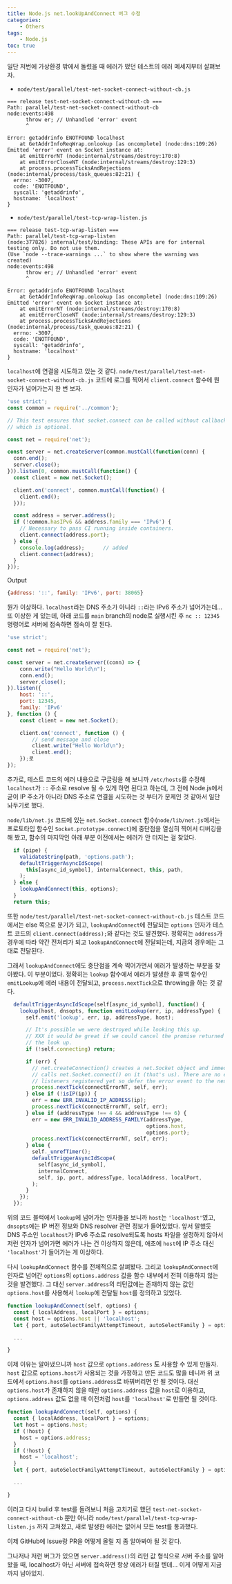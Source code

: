 ```yaml
---
title: Node.js net.lookUpAndConnect 버그 수정
categories:
    - Others
tags:
    - Node.js
toc: true
---
```


일단 저번에 가상환경 밖에서 돌렸을 때 에러가 떴던 테스트의 에러 메세지부터 살펴보자.

* `node/test/parallel/test-net-socket-connect-without-cb.js`
  
```
=== release test-net-socket-connect-without-cb ===                            
Path: parallel/test-net-socket-connect-without-cb
node:events:498
      throw er; // Unhandled 'error' event
      ^

Error: getaddrinfo ENOTFOUND localhost
    at GetAddrInfoReqWrap.onlookup [as oncomplete] (node:dns:109:26)
Emitted 'error' event on Socket instance at:
    at emitErrorNT (node:internal/streams/destroy:170:8)
    at emitErrorCloseNT (node:internal/streams/destroy:129:3)
    at process.processTicksAndRejections (node:internal/process/task_queues:82:21) {
  errno: -3007,
  code: 'ENOTFOUND',
  syscall: 'getaddrinfo',
  hostname: 'localhost'
}
```

* `node/test/parallel/test-tcp-wrap-listen.js`
  
```
=== release test-tcp-wrap-listen ===                                          
Path: parallel/test-tcp-wrap-listen
(node:377826) internal/test/binding: These APIs are for internal testing only. Do not use them.
(Use `node --trace-warnings ...` to show where the warning was created)
node:events:498
      throw er; // Unhandled 'error' event
      ^

Error: getaddrinfo ENOTFOUND localhost
    at GetAddrInfoReqWrap.onlookup [as oncomplete] (node:dns:109:26)
Emitted 'error' event on Socket instance at:
    at emitErrorNT (node:internal/streams/destroy:170:8)
    at emitErrorCloseNT (node:internal/streams/destroy:129:3)
    at process.processTicksAndRejections (node:internal/process/task_queues:82:21) {
  errno: -3007,
  code: 'ENOTFOUND',
  syscall: 'getaddrinfo',
  hostname: 'localhost'
}
```

`localhost`에 연결을 시도하고 있는 것 같다. `node/test/parallel/test-net-socket-connect-without-cb.js` 코드에 로그를 찍어서 `client.connect` 함수에 뭔 인자가 넘어가는지 한 번 보자.

```js
'use strict';
const common = require('../common');

// This test ensures that socket.connect can be called without callback
// which is optional.

const net = require('net');

const server = net.createServer(common.mustCall(function(conn) {
  conn.end();
  server.close();
})).listen(0, common.mustCall(function() {
  const client = new net.Socket();

  client.on('connect', common.mustCall(function() {
    client.end();
  }));

  const address = server.address();
  if (!common.hasIPv6 && address.family === 'IPv6') {
    // Necessary to pass CI running inside containers.
    client.connect(address.port);
  } else {
    console.log(address);      // added
    client.connect(address);
  }
}));
```

Output
```js
{address: '::', family: 'IPv6', port: 38065}
```

뭔가 이상하다. `localhost`라는 DNS 주소가 아니라 `::`라는 IPv6 주소가 넘어가는데... 또 이상한 게 있는데, 아래 코드를 `main` branch의 node로 실행시킨 후 `nc :: 12345` 명령어로 서버에 접속하면 접속이 잘 된다.

```js
'use strict';

const net = require('net');

const server = net.createServer((conn) => {
    conn.write("Hello World\n");
    conn.end();
    server.close();
}).listen({
    host: '::',
    port: 12345,
    family: 'IPv6'
}, function () {
    const client = new net.Socket();

    client.on('connect', function () {
        // send message and close
        client.write("Hello World\n");
        client.end();
    });로
});
```

추가로, 테스트 코드의 에러 내용으로 구글링을 해 보니까 `/etc/hosts`를 수정해 `localhost`가 `::` 주소로 resolve 될 수 있게 하면 된다고 하는데, 그 전에 Node.js에서 굳이 IP 주소가 아니라 DNS 주소로 연결을 시도하는 것 부터가 문제인 것 같아서 일단 놔두기로 했다.

`node/lib/net.js` 코드에 있는 `net.Socket.connect` 함수(`node/lib/net.js`에서는 프로토타입 함수인 `Socket.prototype.connect`)에 중단점을 열심히 찍어서 디버깅을 해 봤고, 함수의 마지막인 아래 부분 이전에서는 에러가 안 터지는 걸 찾았다.

```js
  if (pipe) {
    validateString(path, 'options.path');
    defaultTriggerAsyncIdScope(
      this[async_id_symbol], internalConnect, this, path,
    );
  } else {
    lookupAndConnect(this, options);
  }
  return this;
```

또한 `node/test/parallel/test-net-socket-connect-without-cb.js` 테스트 코드에서는 else 쪽으로 분기가 되고, `lookupAndConnect`에 전달되는 `options` 인자가 테스트 코드의 `client.connect(address);`와 같다는 것도 발견했다. 정확히는 `address`가 경우에 따라 약간 전처리가 되고 `lookupAndConnect`에 전달되는데, 지금의 경우에는 그대로 전달된다.

그래서 `lookupAndConnect`에도 중단점을 계속 찍어가면서 에러가 발생하는 부분을 찾아봤다. 이 부분이었다. 정확히는 `lookup` 함수에서 에러가 발생한 후 콜백 함수인 `emitLookup`에 에러 내용이 전달되고, `process.nextTick`으로 throwing을 하는 것 같다.

```js
  defaultTriggerAsyncIdScope(self[async_id_symbol], function() {
    lookup(host, dnsopts, function emitLookup(err, ip, addressType) {
      self.emit('lookup', err, ip, addressType, host);

      // It's possible we were destroyed while looking this up.
      // XXX it would be great if we could cancel the promise returned by
      // the look up.
      if (!self.connecting) return;

      if (err) {
        // net.createConnection() creates a net.Socket object and immediately
        // calls net.Socket.connect() on it (that's us). There are no event
        // listeners registered yet so defer the error event to the next tick.
        process.nextTick(connectErrorNT, self, err);
      } else if (!isIP(ip)) {
        err = new ERR_INVALID_IP_ADDRESS(ip);
        process.nextTick(connectErrorNT, self, err);
      } else if (addressType !== 4 && addressType !== 6) {
        err = new ERR_INVALID_ADDRESS_FAMILY(addressType,
                                             options.host,
                                             options.port);
        process.nextTick(connectErrorNT, self, err);
      } else {
        self._unrefTimer();
        defaultTriggerAsyncIdScope(
          self[async_id_symbol],
          internalConnect,
          self, ip, port, addressType, localAddress, localPort,
        );
      }
    });
  });
```

위의 코드 블럭에서 `lookup`에 넘어가는 인자들을 보니까 `host`는 `'localhost'`였고, `dnsopts`에는 IP 버전 정보와 DNS resolver 관련 정보가 들어있었다. 앞서 말했듯 DNS 주소인 `localhost`가 IPv6 주소로 resolve되도록 hosts 파일을 설정하지 않아서 저런 인자가 넘어가면 에러가 나는 건 이상하지 않은데, 애초에 `host`에 IP 주소 대신 `'localhost'`가 들어가는 게 이상하다.

다시 `lookupAndConnect` 함수를 전체적으로 살펴봤다. 그리고 `lookupAndConnect`에 인자로 넘어간 `options`의 `options.address` 값을 함수 내부에서 전혀 이용하지 않는 것을 발견했다. 그 대신 `server.address`의 리턴값에는 존재하지 않는 값인 `options.host`를 사용해서 `lookup`에 전달될 `host`를 정의하고 있었다.

```js
function lookupAndConnect(self, options) {
  const { localAddress, localPort } = options;
  const host = options.host || 'localhost';
  let { port, autoSelectFamilyAttemptTimeout, autoSelectFamily } = options;

  ...

}
```

이제 이유는 알아냈으니까 `host` 값으로 `options.address` **도** 사용할 수 있게 만들자. `host` 값으로 `options.host`가 사용되는 것을 가정하고 만든 코드도 많을 테니까 위 코드에서 `options.host`를 `options.address`로 바꿔버리면 안 될 것이다. 대신 `options.host`가 존재하지 않을 때만 `options.address` 값을 `host`로 이용하고, `options.address` 값도 없을 때 이전처럼 `host`를 `'localhost'`로 만들면 될 것이다.

```js
function lookupAndConnect(self, options) {
  const { localAddress, localPort } = options;
  let host = options.host;
  if (!host) {
    host = options.address;
  }
  if (!host) {
    host = 'localhost';
  }
  let { port, autoSelectFamilyAttemptTimeout, autoSelectFamily } = options;

  ...

}
```

이러고 다시 bulid 후 test를 돌려보니 처음 고치기로 했던 `test-net-socket-connect-without-cb` 뿐만 아니라 `node/test/parallel/test-tcp-wrap-listen.js` 까지 고쳐졌고, 새로 발생한 에러는 없어서 모든 test를 통과했다.

이제 GitHub에 Issue랑 PR을 어떻게 올릴 지 좀 알아봐야 될 것 같다.

그나저나 저런 버그가 있으면 `server.address()`의 리턴 값 형식으로 서버 주소를 알아왔을 때, localhost가 아닌 서버에 접속하면 항상 에러가 터질 텐데... 이게 어떻게 지금까지 남아있지.